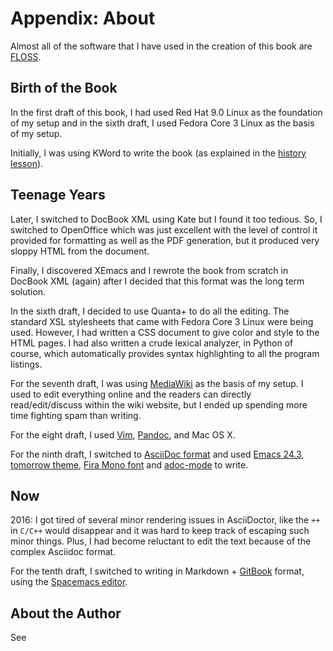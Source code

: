 # Appendix: About

Almost all of the software that I have used in the creation of this book are [FLOSS](floss.md#floss).

## Birth of the Book

In the first draft of this book, I had used Red Hat 9.0 Linux as the foundation of my setup and in the sixth draft, I used Fedora Core 3 Linux as the basis of my setup.

Initially, I was using KWord to write the book \(as explained in the [history lesson](revision_history.md#history-lesson)\).

## Teenage Years

Later, I switched to DocBook XML using Kate but I found it too tedious. So, I switched to OpenOffice which was just excellent with the level of control it provided for formatting as well as the PDF generation, but it produced very sloppy HTML from the document.

Finally, I discovered XEmacs and I rewrote the book from scratch in DocBook XML \(again\) after I decided that this format was the long term solution.

In the sixth draft, I decided to use Quanta+ to do all the editing. The standard XSL stylesheets that came with Fedora Core 3 Linux were being used. However, I had written a CSS document to give color and style to the HTML pages. I had also written a crude lexical analyzer, in Python of course, which automatically provides syntax highlighting to all the program listings.

For the seventh draft, I was using [MediaWiki](http://www.mediawiki.org) as the basis of my setup. I used to edit everything online and the readers can directly read/edit/discuss within the wiki website, but I ended up spending more time fighting spam than writing.

For the eight draft, I used [Vim](https://github.com/amarouter/bir-tutam-python/tree/8c2d9103a3dcb0368e186be5693f839fe50df14b/%7B%7B%20book.vimBookUrl%20%7D%7D), [Pandoc](http://johnmacfarlane.net/pandoc/README.html), and Mac OS X.

For the ninth draft, I switched to [AsciiDoc format](http://asciidoctor.org/docs/what-is-asciidoc/) and used [Emacs 24.3](http://www.masteringemacs.org/articles/2013/03/11/whats-new-emacs-24-3/), [tomorrow theme](https://github.com/chriskempson/tomorrow-theme), [Fira Mono font](https://www.mozilla.org/en-US/styleguide/products/firefox-os/typeface/#download-primary) and [adoc-mode](https://github.com/sensorflo/adoc-mode/wiki) to write.

## Now

2016: I got tired of several minor rendering issues in AsciiDoctor, like the `++` in `C/C++` would disappear and it was hard to keep track of escaping such minor things. Plus, I had become reluctant to edit the text because of the complex Asciidoc format.

For the tenth draft, I switched to writing in Markdown + [GitBook](https://www.gitbook.com) format, using the [Spacemacs editor](http://spacemacs.org).

## About the Author

See 

